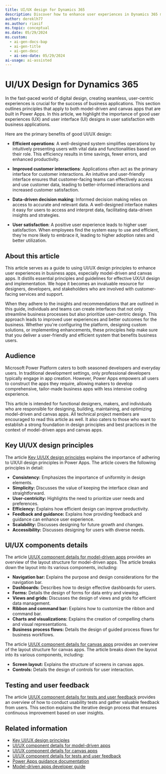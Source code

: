 ```yaml
---
title: UI/UX design for Dynamics 365
description: Discover how to enhance user experiences in Dynamics 365 model-driven apps and canvas apps with UI/UX design principles.
author: dereklh77
ms.author: riasif
ms.topic: conceptual
ms.date: 05/29/2024
ms.custom:
  - ai-gen-docs-bap
  - ai-gen-title
  - ai-gen-desc
  - ai-seo-date: 05/29/2024
ai-usage: ai-assisted
---
```


# UI/UX Design for Dynamics 365

In the fast-paced world of digital design, creating seamless, user-centric experiences is crucial for the success of business applications. This section outlines principles that apply to both model-driven and canvas apps that are built in Power Apps. In this article, we highlight the importance of good user experiences (UX) and user interface (UI) designs in user satisfaction with business applications.

Here are the primary benefits of good UI/UX design:

- **Efficient operations**: A well-designed system simplifies operations by intuitively presenting users with vital data and functionalities based on their role. This efficiency results in time savings, fewer errors, and enhanced productivity.

- **Improved customer interactions**: Applications often act as the primary interface for customer interactions. An intuitive and user-friendly interface ensures that customer-facing teams can effectively access and use customer data, leading to better-informed interactions and increased customer satisfaction.

- **Data-driven decision making**: Informed decision making relies on access to accurate and relevant data. A well-designed interface makes it easy for users to access and interpret data, facilitating data-driven insights and strategies.

- **User satisfaction**: A positive user experience leads to higher user satisfaction. When employees find the system easy to use and efficient, they're more likely to embrace it, leading to higher adoption rates and better utilization.

## About this article

This article serves as a guide to using UI/UX design principles to enhance user experiences in business apps, especially model-driven and canvas apps. It distills essential principles and guidelines for effective UX/UI design and implementation. We hope it becomes an invaluable resource for designers, developers, and stakeholders who are involved with customer-facing services and support.

When they adhere to the insights and recommendations that are outlined in this guide, individuals and teams can create interfaces that not only streamline business processes but also prioritize user-centric design. This approach leads to improved user experiences and better outcomes for the business. Whether you're configuring the platform, designing custom solutions, or implementing enhancements, these principles help make sure that you deliver a user-friendly and efficient system that benefits business users.

## Audience

Microsoft Power Platform caters to both seasoned developers and everyday users. In traditional development settings, only professional developers typically engage in app creation. However, Power Apps empowers all users to construct the apps they require, allowing makers to develop comprehensive, tailor-made business apps with less intensive coding experience.

This article is intended for functional designers, makers, and individuals who are responsible for designing, building, maintaining, and optimizing model-driven and canvas apps. All technical project members are encouraged to read this article as well. It also caters to those who want to establish a strong foundation in design principles and best practices in the context of model-driven apps and canvas apps.

## Key UI/UX design principles

The article [Key UI/UX design principles](ui-ux-design-principles.md) explains the importance of adhering to UX/UI design principles in Power Apps. The article covers the following principles in detail:

- **Consistency:** Emphasizes the importance of uniformity in design elements.
- **Simplicity:** Discusses the value of keeping the interface clean and straightforward.
- **User-centricity:** Highlights the need to prioritize user needs and preferences.
- **Efficiency:** Explains how efficient design can improve productivity.
- **Feedback and guidance:** Explains how providing feedback and guidance can enhance user experience.
- **Scalability:** Discusses designing for future growth and changes.
- **Accessibility:** Discusses designing for users with diverse needs.

## UI/UX components details

The article  [UI/UX component details for model-driven apps](ui-ux-component-details-model-driven-apps.md) provides an overview of the layout structure for model-driven apps. The article breaks down the layout into its various components, including:

- **Navigation bar:** Explains the purpose and design considerations for the navigation bar.
- **Dashboards:** Describes how to design effective dashboards for users.
- **Forms:** Details the design of forms for data entry and viewing.
- **Views and grids:** Discusses the design of views and grids for efficient data management.
- **Ribbon and command bar:** Explains how to customize the ribbon and command bar.
- **Charts and visualizations:** Explains the creation of compelling charts and visual representations.
- **Business process flows:** Details the design of guided process flows for business workflows.

The article [UI/UX component details for canvas apps](ui-ux-component-details-canvas-apps.md) provides an overview of the layout structure for canvas apps. The article breaks down the layout into its various components, including:

- **Screen layout:** Explains the structure of screens in canvas apps.
- **Controls:** Details the design of controls for user interaction.

## Testing and user feedback

The article [UI/UX component details for tests and user feedback](ui-ux-component-details-testing-feedback.md) provides an overview of how to conduct usability tests and gather valuable feedback from users. This section explains the iterative design process that ensures continuous improvement based on user insights.

## Related information

- [Key UI/UX design principles](ui-ux-design-principles.md)
- [UI/UX component details for model-driven apps](ui-ux-component-details-model-driven-apps.md)
- [UI/UX component details for canvas apps](ui-ux-component-details-canvas-apps.md)
- [UI/UX component details for tests and user feedback](ui-ux-component-details-testing-feedback.md)
- [Power Apps guidance documentation](/power-apps/guidance/?branch=main)
- [Model-driven apps developer guide](/power-apps/developer/model-driven-apps/overview?branch=main)
